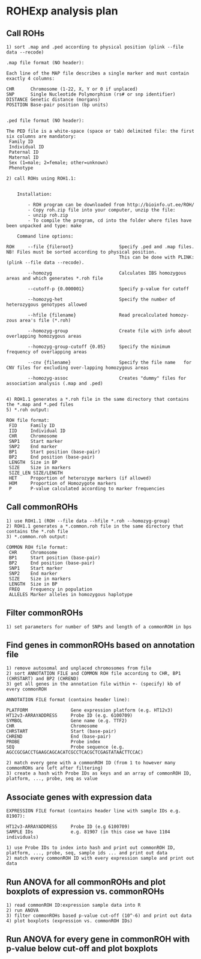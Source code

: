 # ROHExp analysis plan 

## Call ROHs
	1) sort .map and .ped according to physical position (plink --file data --recode)

	.map file format (NO header):

	Each line of the MAP file describes a single marker and must contain exactly 4 columns:

	CHR      Chromosome (1-22, X, Y or 0 if unplaced)
	SNP 	 Single Nucleotide Polymorphism (rs# or snp identifier)
	DISTANCE Genetic distance (morgans)
	POSITION Base-pair position (bp units)


	.ped file format (NO header):

	The PED file is a white-space (space or tab) delimited file: the first six columns are mandatory:
     Family ID
     Individual ID
     Paternal ID
     Maternal ID
     Sex (1=male; 2=female; other=unknown)
     Phenotype 

	2) call ROHs using ROH1.1:


		Installation: 

			- ROH program can be downloaded from http://bioinfo.ut.ee/ROH/  
			- Copy roh.zip file into your computer, unzip the file: 
			- unzip roh.zip 
			- To compile the program, cd into the folder where files have been unpacked and type: make

		Command line options: 

	ROH 	--file {fileroot}	      		  Specify .ped and .map files. NB! Files must be sorted according to physical position. 
									  		  This can be done with PLINK: (plink --file data --recode). 

			--homozyg                 		  Calculates IBS homozygous areas and which generates *.roh file 

			--cutoff-p {0.000001}     		  Specify p-value for cutoff 

			--homozyg-het                     Specify the number of heterozygous genotypes allowed            

 			--hfile {filename}                Read precalculated homozy-zous area's file (*.roh)

 			--homozyg-group                   Create file with info about overlapping homozygous areas  

 			--homozyg-group-cutoff {0.05}     Specify the minimum frequency of overlapping areas       

			--cnv {filename}     			  Specify the file name   for CNV files for excluding over-lapping homozygous areas

 			--homozyg-assoc           		  Creates "dummy" files for association analysis (.map and .ped)


	4) ROH1.1 generates a *.roh file in the same directory that contains the *.map and *.ped files
	5) *.roh output:

	ROH file format:
     FID     Family ID
     IID     Individual ID
     CHR     Chromosome
     SNP1    Start marker
     SNP2    End marker
     BP1     Start position (base-pair)
     BP2     End position (base-pair)
     LENGTH  Size in BP
     SIZE    Size in markers
     SIZE_LEN SIZE/LENGTH
     HET     Proportion of heterozyge markers (if allowed)
     HOM     Proportion of Homozygote markers
     P       P-value calculated according to marker frequencies


## Call commonROHs
	1) use ROH1.1 (ROH --file data --hfile *.roh --homozyg-group)
	2) ROH1.1 generates a *.common.roh file in the same directory that contains the *.roh file
	3) *.common.roh output:

	COMMON ROH file format:
     CHR     Chromosome
     BP1     Start position (base-pair)
     BP2     End position (base-pair)
     SNP1    Start marker
     SNP2    End marker
     SIZE    Size in markers
     LENGTH  Size in BP
     FREQ    Frequency in population
     ALLELES Marker alleles in homozygous haplotype

## Filter commonROHs
	1) set parameters for number of SNPs and length of a commonROH in bps 

## Find genes in commonROHs based on annotation file 
	1) remove autosomal and unplaced chromosomes from file 
	2) sort ANNOTATION FILE and COMMON ROH file according to CHR, BP1 (CHRSTART) and BP2 (CHREND)
	3) get all genes in the annotation file within +- (specify) kb of every commonROH 

	ANNOTATION FILE format (contains header line):

	PLATFORM				Gene expression platform (e.g. HT12v3)
	HT12v3-ARRAYADDRESS		Probe ID (e.g. 6100709)
	SYMBOL					Gene name (e.g. TTF2)
	CHR 					Chromosome 
	CHRSTART				Start (base-pair)
	CHREND					End (base-pair)
	PROBE 					Probe index
	SEQ						Probe sequence (e.g. AGCCGCGACCTGAAGCAGCACATCGCCTCACGCTCGAGTATAACTTCCAC)

	2) match every gene with a commonROH ID (from 1 to however many commonROHs are left after filtering)
	3) create a hash with Probe IDs as keys and an array of commonROH ID, platform, ..., probe, seq as value 

## Associate genes with expression data
	
	EXPRESSION FILE format (contains header line with sample IDs e.g. 81907):

	HT12v3-ARRAYADDRESS 	Probe ID (e.g 6100709)
	SAMPLE IDs 				e.g. 81907 (in this case we have 1104 individuals)

	1) use Probe IDs to index into hash and print out commonROH ID, platform, ..., probe, seq, sample ids ... and print out data
	2) match every commonROH ID with every expression sample and print out data 

## Run ANOVA for all commonROHs and plot boxplots of expression vs. commonROHs
	1) read commonROH ID:expression sample data into R
	2) run ANOVA 
	3) filter commonROHs based p-value cut-off (10^-6) and print out data
	4) plot boxplots (expression vs. commonROH IDs)

## Run ANOVA for every gene in commonROH with p-value below cut-off and plot boxplots